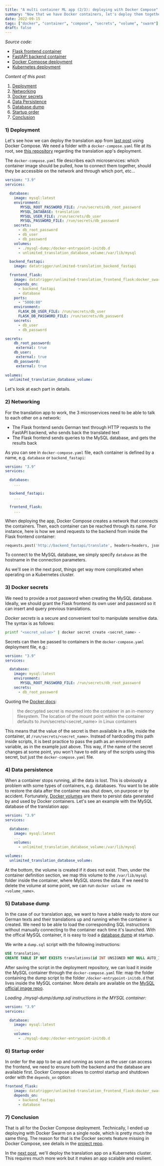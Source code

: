 ```yaml
---
title: "A multi container ML app (2/3): deploying with Docker Compose"
summary: "Now that we have Docker containers, let's deploy them together with Docker Compose. Also covered: security with Docker secrets, data persistence with Docker volumes and dependency ordering."
date: 2022-09-15
tags: ["docker", "container", "compose", "secrets", "volume", "swarm"]
draft: false
---
```


*Source code:*
* [Flask frontend container](https://github.com/datatrigger/unlimited_translation-frontend-swarm)
* [FastAPI backend container](https://github.com/datatrigger/unlimited_translation-backend)
* [Docker Compose deployment](https://github.com/datatrigger/unlimited-translation_docker_swarm)
* [Kubernetes deployment](https://github.com/datatrigger/unlimited-translation_kubernetes)

*Content of this post:*
1) [Deployment](#1-deployment)
2) [Networking](#2-networking)
3) [Docker secrets](#3-docker-secrets)
4) [Data Persistence](#4-data-persistence)
5) [Database dump](#5-database-dump)
6) [Startup order](#6-startup-order)
7) [Conclusion](#7-conclusion)

### 1) Deployment

Let's see how we can deploy the translation app from [last post](https://blog.vlgdata.io/post/unlimited_translation_docker/) using Docker Compose. We need a folder with a ```docker-compose.yaml``` file at its root, see [this repository](https://github.com/datatrigger/unlimited-translation_docker_swarm) regarding the translation app's deployment.

The ```docker-compose.yaml``` file describes each microservices: which container image should be pulled, how to connect them together, should they be accessible on the network and through which port, etc...

```yaml
version: "3.9"
services:

  database:
    image: mysql:latest
    environment:
       MYSQL_ROOT_PASSWORD_FILE: /run/secrets/db_root_password
       MYSQL_DATABASE: translation
       MYSQL_USER_FILE: /run/secrets/db_user
       MYSQL_PASSWORD_FILE: /run/secrets/db_password
    secrets:
      - db_root_password
      - db_user
      - db_password
    volumes:
      - ./mysql-dump:/docker-entrypoint-initdb.d
      - unlimited_translation_database_volume:/var/lib/mysql

  backend_fastapi:
    image: datatrigger/unlimited-translation_backend_fastapi

  frontend_flask:
    image: datatrigger/unlimited-translation_frontend_flask:docker_swarm
    depends_on:
      - backend_fastapi
      - database
    ports:
      - "5000:80"
    environment:
      FLASK_DB_USER_FILE: /run/secrets/db_user
      FLASK_DB_PASSWORD_FILE: /run/secrets/db_password
    secrets:
      - db_user
      - db_password

secrets:
    db_root_password:
     external: true
    db_user:
     external: true
    db_password:
     external: true
   
volumes:
  unlimited_translation_database_volume:
```

Let's look at each part in details.

### 2) Networking

For the translation app to work, the 3 microservices need to be able to talk to each other on a network:
* The Flask frontend sends German text through HTTP requests to the FastAPI backend, who sends back the translated text
* The Flask frontend sends queries to the MySQL database, and gets the results back

As you can see in ```docker-compose.yaml``` file, each container is defined by a name, e.g. ```database``` or ```backend_fastapi```:

```yaml
version: "3.9"
services:

  database:
    ...

  backend_fastapi:
    ...

  frontend_flask:
    ...
```

When deploying the app, Docker Compose creates a network that connects the containers. Then, each container can be reached through its name. For instance, here is how we send requests to the backend from inside the Flask frontend container:

```python
requests.post('http://backend_fastapi/translate', headers=headers, json=json_data).json()['text_en']
```

To connect to the MySQL database, we simply specify ```database``` as the hostname in the connection parameters.

As we'll see in the next post, things get way more complicated when operating on a Kubernetes cluster.

### 3) Docker secrets

We need to provide a root password when creating the MySQL database. Ideally, we should grant the Flask frontend its own user and password so it can insert and query previous translations.

*Docker secrets* is a secure and convenient tool to manipulate sensitive data. The syntax is as follows:

```bash
printf "<secret_value>" | docker secret create <secret_name> -
```

Secrets can then be passed to containers in the ```docker-compose.yaml``` deployment file, e.g.:

```yaml
version: "3.9"
services:

  database:
    image: mysql:latest
    environment:
       MYSQL_ROOT_PASSWORD_FILE: /run/secrets/db_root_password
    secrets:
      - db_root_password
```
Quoting the [Docker docs](https://docs.docker.com/engine/swarm/secrets/):

> the decrypted secret is mounted into the container in an in-memory filesystem. The location of the mount point within the container defaults to /run/secrets/<secret_name> in Linux containers

This means that the value of the secret is then available in a file, inside the container, at ```/run/secrets/<secret_name>```. Instead of hardcoding this path inside scripts, it is best practice to pass the path as an environment variable, as in the example just above. This way, if the name of the secret changes at some point, you won't have to edit any of the scripts using this secret, but just the ```docker-compose.yaml``` file.

### 4) Data persistence

When a container stops running, all the data is lost. This is obviously a problem with some types of containers, e.g. databases. You want to be able to restore the data after the container was shut down, on purpose or by accident. Fortunately, [Docker volumes](https://docs.docker.com/storage/volumes/) are there to persist data generated by and used by Docker containers. Let's see an example with the MySQL database of the translation app:

```yaml
version: "3.9"
services:

  database:
    image: mysql:latest
    ...
    volumes:
      - unlimited_translation_database_volume:/var/lib/mysql   

volumes:
  unlimited_translation_database_volume:
```

At the bottom, the volume is created if it does not exist. Then, under the container definition section, we map this volume to the ```/var/lib/mysql``` folder inside the container, where MySQL stores the data. If we need to delete the volume at some point, we can run ```docker volume rm <volume_name>```.

### 5) Database dump

In the case of our translation app, we want to have a table ready to store our German texts and their translations up and running when the container is created. We need to be able to load the corresponding SQL instructions without manually connecting to the container each time it's launched. With the offical MySQL container, it is easy to load a [database dump](https://en.wikipedia.org/wiki/Database_dump) at startup.

We write a ```dump.sql``` script with the following instructions:

```sql
USE translation;
CREATE TABLE IF NOT EXISTS translations(id INT UNSIGNED NOT NULL AUTO_INCREMENT PRIMARY KEY, text_de LONGTEXT, text_en LONGTEXT);
```

After saving the script in the deployment repository, we can load it inside the MySQL container through the ```docker-compose.yaml``` file: map the folder containing the dump script to the folder ```/docker-entrypoint-initdb.d``` that lives inside the MySQL container. More details are available on the [MySQL official image repo](https://hub.docker.com/_/mysql).

*Loading ./mysql-dump/dump.sql instructions in the MYSQL container:*

```yaml
version: "3.9"
services:

  database:
    image: mysql:latest
    ...
    volumes:
      - ./mysql-dump:/docker-entrypoint-initdb.d
```

### 6) Startup order

In order for the app to be up and running as soon as the user can access the frontend, we need to ensure both the backend and the database are available first. Docker Compose allows to control startup and shutdown order with the ```depends_on``` option:

```yaml
frontend_flask:
    image: datatrigger/unlimited-translation_frontend_flask:docker_swarm
    depends_on:
      - backend_fastapi
      - database
```

### 7) Conclusion

That is all for the Docker Compose deployment. Technically, I ended up deploying with Docker Swarm on a single node, which is pretty much the same thing. The reason for that is the Docker secrets feature missing in Docker Compose, see details in the [project repo](https://github.com/datatrigger/unlimited-translation_docker_swarm).

In the [next post](https://blog.vlgdata.io/post/unlimited_translation_kubernetes/), we'll deploy the translation app on a Kubernetes cluster. This requires much more work but it makes an app scalable and resilient.